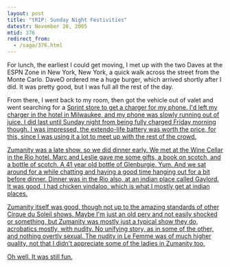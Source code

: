 ```yaml
---
layout: post
title: "tRIP: Sunday Night Festivities"
datestr: November 28, 2005
mtid: 376
redirect_from:
  - /saga/376.html
---
```


For lunch, the earliest I could get moving, I met up with the two Daves at the ESPN Zone in New York, New York, a quick walk across the street from the Monte Carlo.  DaveO ordered me a huge burger, which arrived shortly after I did.  It was pretty good, but I was full all the rest of the day.

From there, I went back to my room, then got the vehicle out of valet and went searching for a <a href="http://www.spring.com">Sprint store to get a charger for my phone.  I'd left my charger in the hotel in Milwaukee, and my phone was slowly running out of juice.  I did last until Sunday night from being fully charged Friday morning though.  I was impressed, the extendo-life battery was worth the price, for this, since I was using it a lot to meet up with the rest of the crowd.

Zumanity was a late show, so we did dinner early. We met at the Wine Cellar in the Rio hotel.  Marc and Leslie gave me some gifts, a book on scotch, and a bottle of scotch.  A 41 year old bottle of Glenburgie.  Yum.  And we sat around for a while chatting and having a good time hanging out for a bit before dinner.  Dinner was in the Rio also, at an indian place called Gaylord.  It was good, I had chicken vindaloo, which is what I mostly get at indian places.

Zumanity itself was good, though not up to the amazing standards of other Cirque du Soleil shows.  Maybe I'm just an old perv and not easily shocked or something, but Zumanity was mostly just a typical show they do, acrobatics mostly, with nudity.  No unifying story, as in some of the other, and nothing overtly sexual.  The nudity in Le Femme was of much higher quality, not that I didn't appreciate some of the ladies in Zumanity too.

Oh well.  It was still fun.

